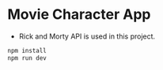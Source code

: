 # Movie Character App

- Rick and Morty API is used in this project.


```bash
npm install
npm run dev
```

